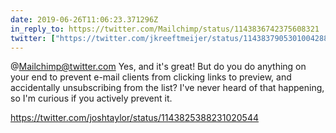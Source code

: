 ```yaml
---
date: 2019-06-26T11:06:23.371296Z
in_reply_to: https://twitter.com/Mailchimp/status/1143836742375608321
twitter: ["https://twitter.com/jkreeftmeijer/status/1143837905301004288"]
---
```

@Mailchimp@twitter.com Yes, and it's great! But do you do anything on your end to prevent e-mail clients from clicking links to preview, and accidentally unsubscribing from the list? I've never heard of that happening, so I'm curious if you actively prevent it.

<https://twitter.com/joshtaylor/status/1143825388231020544>
